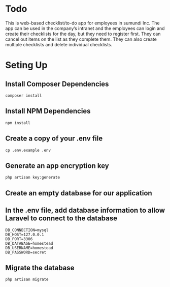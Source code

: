 # Todo
This is web-based checklist/to-do app for employees in sumundi Inc. The app can be used in the company’s intranet and the employees can login and create their checklists for the day, but they need to register first. They can cancel out items on the list as they complete them. They can also create multiple checklists and delete individual checklists. 

# Seting Up

## Install Composer Dependencies
`composer install`

## Install NPM Dependencies
`npm install`

## Create a copy of your .env file
`cp .env.example .env`

## Generate an app encryption key
`php artisan key:generate`

## Create an empty database for our application

## In the .env file, add database information to allow Laravel to connect to the database

`DB_CONNECTION=mysql`<br>
`DB_HOST=127.0.0.1`<br>
`DB_PORT=3306`<br>
`DB_DATABASE=homestead`<br>
`DB_USERNAME=homestead`<br>
`DB_PASSWORD=secret`<br>


## Migrate the database
`php artisan migrate`
